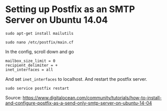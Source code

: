 # Setting up Postfix as an SMTP Server on Ubuntu 14.04

```
sudo apt-get install mailutils
```

```
sudo nano /etc/postfix/main.cf
```

In the config, scroll down and go 

```
mailbox_size_limit = 0
recipient_delimiter = +
inet_interfaces = all
```

And set `inet_interfaces` to localhost. And restart the postfix server. 

```
sudo service postfix restart
```



Source: https://www.digitalocean.com/community/tutorials/how-to-install-and-configure-postfix-as-a-send-only-smtp-server-on-ubuntu-14-04